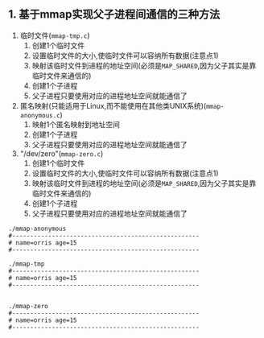 ## 1. 基于mmap实现父子进程间通信的三种方法
1. 临时文件(`mmap-tmp.c`)
    1. 创建1个临时文件
    2. 设置临时文件的大小,使临时文件可以容纳所有数据(注意点1)
    3. 映射该临时文件到进程的地址空间(必须是`MAP_SHARED`,因为父子其实是靠临时文件来通信的)
    4. 创建1个子进程
    5. 父子进程只要使用对应的进程地址空间就能通信了
2. 匿名映射(只能适用于Linux,而不能使用在其他类UNIX系统)(`mmap-anonymous.c`)
    1. 映射1个匿名映射到地址空间
    2. 创建1个子进程
    3. 父子进程只要使用对应的进程地址空间就能通信了
3. "/dev/zero"(`mmap-zero.c`)
    1. 创建1个临时文件
    2. 设置临时文件的大小,使临时文件可以容纳所有数据(注意点1)
    3. 映射该临时文件到进程的地址空间(必须是`MAP_SHARED`,因为父子其实是靠临时文件来通信的)
    4. 创建1个子进程
    5. 父子进程只要使用对应的进程地址空间就能通信了
```
./mmap-anonymous
#----------------------------------------------------
# name=orris age=15
#----------------------------------------------------

./mmap-tmp
#----------------------------------------------------
# name=orris age=15
#----------------------------------------------------


./mmap-zero
#----------------------------------------------------
# name=orris age=15
#----------------------------------------------------
```
